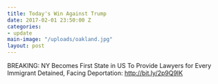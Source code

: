 ```yaml
---
title: Today's Win Against Trump
date: 2017-02-01 23:50:00 Z
categories:
- update
main-image: "/uploads/oakland.jpg"
layout: post
---
```


BREAKING: NY Becomes First State in US To Provide Lawyers for Every Immigrant Detained, Facing Deportation: http://bit.ly/2p9Q9IK 